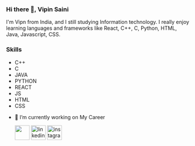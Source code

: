 ### Hi there 👋, Vipin Saini

I'm Vipn from India, and I still studying Information technology.
I really enjoy learning languages and frameworks like React, C++, C, Python, HTML, Java, Javascript, CSS.

### Skills

* C++ 
* C
* JAVA
* PYTHON
* REACT
* JS
* HTML
* CSS

- 🔭 I’m currently working on My Career 




    [<img src='https://cdn3.iconfinder.com/data/icons/inficons/512/github.png' height='40'>](https://github.com/vipinsaini21)  [<img src='https://brandlogos.net/wp-content/uploads/2016/06/linkedin-logo.png' alt='linkedin' height='40'>](https://www.linkedin.com/in/vipin-saini-82bb1b226/)  [<img src='https://icon-library.com/images/instagram-circle-icon-png/instagram-circle-icon-png-18.jpg' alt='instagram' height='40'>](https://www.instagram.com/vipin_saini_21/)  



